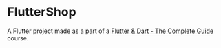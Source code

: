 # FlutterShop

A Flutter project made as a part of a [Flutter & Dart - The Complete Guide](https://www.udemy.com/course/learn-flutter-dart-to-build-ios-android-apps/) course.
